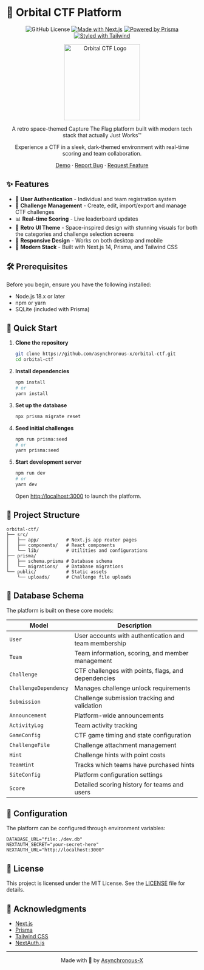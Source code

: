 # 🚀 Orbital CTF Platform

<div align="center">

![GitHub License](https://img.shields.io/github/license/asynchronous-x/orbital-ctf)
[![Made with Next.js](https://img.shields.io/badge/Made%20with-Next.js-000000?logo=next.js&logoWidth=20)](https://nextjs.org)
[![Powered by Prisma](https://img.shields.io/badge/Powered%20by-Prisma-2D3748?logo=prisma&logoWidth=20)](https://www.prisma.io)
[![Styled with Tailwind](https://img.shields.io/badge/Styled%20with-Tailwind-38B2AC?logo=tailwind-css&logoWidth=20)](https://tailwindcss.com)

<img src="https://raw.githubusercontent.com/asynchronous-x/orbital-ctf/refs/heads/main/src/app/favicon.ico" alt="Orbital CTF Logo" width="200"/>

A retro space-themed Capture The Flag platform built with modern tech stack that actually Just Works™️ 

Experience a CTF in a sleek, dark-themed environment with real-time scoring and team collaboration.

[Demo](https://asynchronous-x.github.io/orbital-ctf/) · [Report Bug](https://github.com/asynchronous-x/orbital-ctf/issues) · [Request Feature](https://github.com/asynchronous-x/orbital-ctf/issues)

</div>

## ✨ Features

- 🔐 **User Authentication** - Individual and team registration system
- 🎯 **Challenge Management** - Create, edit, import/export and manage CTF challenges
- 📊 **Real-time Scoring** - Live leaderboard updates
- 🌙 **Retro UI Theme** - Space-inspired design with stunning visuals for both the categories and challenge selection screens
- 📱 **Responsive Design** - Works on both desktop and mobile
- 🚀 **Modern Stack** - Built with Next.js 14, Prisma, and Tailwind CSS

## 🛠️ Prerequisites

Before you begin, ensure you have the following installed:

- Node.js 18.x or later
- npm or yarn
- SQLite (included with Prisma)

## 🚀 Quick Start

1. **Clone the repository**
   ```bash
   git clone https://github.com/asynchronous-x/orbital-ctf.git
   cd orbital-ctf
   ```

2. **Install dependencies**
   ```bash
   npm install
   # or
   yarn install
   ```

3. **Set up the database**
   ```bash
   npx prisma migrate reset
   ```

4. **Seed initial challenges**
   ```bash
   npm run prisma:seed
   # or
   yarn prisma:seed
   ```

5. **Start development server**
   ```bash
   npm run dev
   # or
   yarn dev
   ```

   Open [http://localhost:3000](http://localhost:3000) to launch the platform.

## 📁 Project Structure

```
orbital-ctf/
├── src/
│   ├── app/          # Next.js app router pages
│   ├── components/   # React components
│   └── lib/          # Utilities and configurations
├── prisma/
│   ├── schema.prisma # Database schema
│   └── migrations/   # Database migrations
└── public/           # Static assets
    └── uploads/      # Challenge file uploads
```

## 💾 Database Schema

The platform is built on these core models:

| Model | Description |
|-------|-------------|
| `User` | User accounts with authentication and team membership |
| `Team` | Team information, scoring, and member management |
| `Challenge` | CTF challenges with points, flags, and dependencies |
| `ChallengeDependency` | Manages challenge unlock requirements |
| `Submission` | Challenge submission tracking and validation |
| `Announcement` | Platform-wide announcements |
| `ActivityLog` | Team activity tracking |
| `GameConfig` | CTF game timing and state configuration |
| `ChallengeFile` | Challenge attachment management |
| `Hint` | Challenge hints with point costs |
| `TeamHint` | Tracks which teams have purchased hints |
| `SiteConfig` | Platform configuration settings |
| `Score` | Detailed scoring history for teams and users |

## 🔧 Configuration

The platform can be configured through environment variables:

```env
DATABASE_URL="file:./dev.db"
NEXTAUTH_SECRET="your-secret-here"
NEXTAUTH_URL="http://localhost:3000"
```

## 📝 License

This project is licensed under the MIT License. See the [LICENSE](LICENSE) file for details.

## 🌟 Acknowledgments

- [Next.js](https://nextjs.org)
- [Prisma](https://www.prisma.io)
- [Tailwind CSS](https://tailwindcss.com)
- [NextAuth.js](https://next-auth.js.org)

---

<div align="center">

Made with 💯 by [Asynchronous-X](https://github.com/asynchronous-x)

</div>
